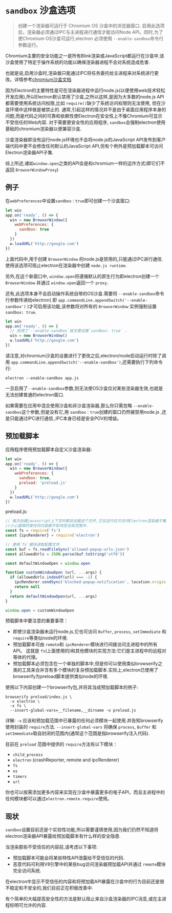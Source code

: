 # `sandbox` 沙盒选项

>创建一个渲染器可运行于 Chromium OS 沙盒中的浏览器窗口. 启用此选项后，渲染器必须通过IPC与主进程进行通信才能访问Node API。同时,为了使Chromium OS沙盒可运行,electron 必须使用 `--enable-sandbox`命令行参数运行。

Chromium主要的安全功能之一是所有Blink渲染或JavaScript都运行在沙盒中,该沙盒使用了特定于操作系统的功能以确保渲染器进程不会对系统造成危害.

也就是说,启用沙盒时,渲染器只能通过IPC将任务委托给主进程来对系统进行更改。详情参考[chromium沙盒文档](https://www.chromium.org/developers/design-documents/sandbox)      

因为Electron的主要特性是可在渲染器进程中运行node.js(以便使用web技术轻松开发应用),所以Electron默认禁用了沙盒,之所以这样,是因为大多数的node.js API都需要使用系统访问权限,比如 `require()`缺少了系统访问权限则无法使用, 但在沙盒环境中这样做是被禁止的.
 通常,引起这样的情况并不是由于桌面应用程序本身的问题,而是代码之间的可靠和依赖性使Electron在安全性上不像Chromium可显示不受信任的Web内容. 对于需要更安全性的应用程序, `sandbox`会强制electron使用基础的chromium渲染器以便兼容沙盒.

沙盒渲染器即没有运行node.js环境也不会将node.js的JavaScript API发布到客户端代码中更不会修改任何默认的JavaScript API,但有个例外是预加载脚本可访问Electron渲染器API子集.

综上所述,诸如`window.open`之类的API会是和chromium一样的运作方式(即它们不返回 `BrowserWindowProxy`)

## 例子

在`webPreferences`中设置`sandbox：true`即可创建一个沙盒窗口:

```js
let win
app.on('ready', () => {
  win = new BrowserWindow({
    webPreferences: {
      sandbox: true
    }
  })
  w.loadURL('http://google.com')
})
```

上面代码中,用于创建 `BrowserWindow` 的node.js是禁用的,只能通过IPC进行通信.使用该选项可阻止electron在渲染器中创建 `node.js runtime`.

另外,在这个新窗口中, `window.open`将遵循默认的原生行为即electron创建一个 `BrowserWindow` 并通过 `window.open`返回一个 `proxy`.

还有,此选项本身不会启动操作系统自带的OS沙盒.需要将 `--enable-sandbox`命令行参数传递给electron( 即 `app.commandLine.appendSwitch('--enable-sandbox')` )才可启用该功能,该参数将对所有的 `BrowserWindow` 实例强制设置 `sandbox: true`.

```js
let win
app.on('ready', () => {
  // 启用了`--enable-sandbox`就无需设置`sandbox: true` .
  win = new BrowserWindow()
  w.loadURL('http://google.com')
})
```

请注意,对chromium沙盒的设置进行了更改之后,electron/node启动运行时除了调用 `app.commandLine.appendSwitch('--enable-sandbox')`,还需要执行下列命令行:

```
electron --enable-sandbox app.js
```

一旦启用了`--enable-sandbox`参数,则无法使OS沙盒仅对某些渲染器生效,也就是无法创建普通的electron窗口.

如果需要在应用中混合使用沙盒和非沙盒渲染器,那么你只需忽略 `--enable-sandbox`这个参数,但是没有它,用 `sandbox：true`创建的窗口仍然被禁用node.js ,还是只能通过IPC进行通信.,IPC本身已经是安全POV的增益。

## 预加载脚本

应用程序使用预加载脚本自定义沙盒渲染器:

```js
let win
app.on('ready', () => {
  win = new BrowserWindow({
    webPreferences: {
      sandbox: true,
      preload: 'preload.js'
    }
  })
  w.loadURL('http://google.com')
})
```

preload.js:

```js
// 每次创建javascript上下文时都会加载这个文件,它仅运行在可访问Electron渲染器子集的局部范围中,你务必
//小心谨慎的使任何内容都不影响至全局范围中.
const fs = require('fs')
const {ipcRenderer} = require('electron')

// 使用`fs`模块读取配置文件
const buf = fs.readFileSync('allowed-popup-urls.json')
const allowedUrls = JSON.parse(buf.toString('utf8'))

const defaultWindowOpen = window.open

function customWindowOpen (url, ...args) {
  if (allowedUrls.indexOf(url) === -1) {
    ipcRenderer.sendSync('blocked-popup-notification', location.origin, url)
    return null
  }
  return defaultWindowOpen(url, ...args)
}

window.open = customWindowOpen
```

预载脚本中要注意的重要事项：

- 即使沙盒渲染器未运行node.js,它也可访问 `Buffer`, `process`, `setImmediate` 和 `require`等类似node的环境.
- 预加载脚本可由 `remote`和 `ipcRenderer`模块进行间接访问主进程中的所有API。 这就是 `fs`(上面使用的)和其他模块的实现方法:它们是主进程中的远程对等体的代理。
- 预加载脚本必须包含在一个单独的脚本中,但是你可以使用类似browserify之类的工具来合并含有多个模块的复杂预加载脚本.实际上,electron已使用了browserify为preload脚本提供类似node的环境.

使用以下内容创建一个browserify包,并将其当成预加载脚本的例子:

    browserify preload/index.js \
      -x electron \
      -x fs \
      --insert-global-vars=__filename,__dirname -o preload.js
      
详解:
 `-x` 应该和预加载范围中已暴露的任何必须模块一起使用.并告知browserify使用封装的 `require`方法. 
 `--insert-global-vars` 将确保 `process`, `Buffer` 和 `setImmediate`取自封闭的范围内(通常这个范围是指browserify注入代码).

目前在 `preload` 范围中提供的 `require`方法有以下模块：

- `child_process`
- `electron` (crashReporter, remote and ipcRenderer)
- `fs`
- `os`
- `timers`
- `url`

你也可以按需添加更多内容来实现在沙盒中暴露更多的电子API，而且主进程中的任何模块都可以通过`electron.remote.require`使用。

## 现状

 `sandbox`设置目前还是个实验性功能,所以需要谨慎使用,因为我们仍然不知道将electron渲染器API暴露给预加载脚本有什么样的安全隐患.
 
当渲染那些不受信任的内容前,请考虑以下事项:
- 预加载脚本可能会将某些特性API泄露给不受信任的代码.
- 恶意代码可利用V8引擎中的某些bug访问渲染器预加载API并通过 `remote`模块完全访问系统.

在electron中显示不受信任的内容和将预加载API暴露在沙盒中的行为目前还是很不稳定和不安全的,我们目前正在积极改善中.

有个简单的大幅提高安全性的方法是默认阻止来自沙盒渲染器的IPC消息,或在主进程标明可允许的内容.